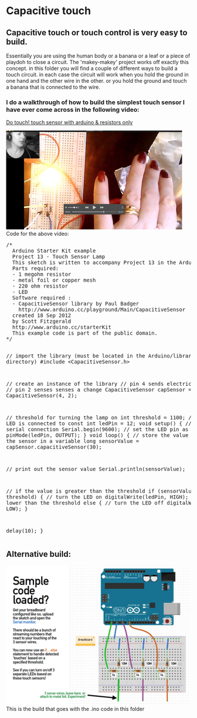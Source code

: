 # Capacitive touch 
## Capacitive touch or touch control is very easy to build.
Essentially you are using the human body or a banana or a leaf or a piece of playdoh to close a circuit.
The 'makey-makey' project works off exactly this concept.
in this folder you will find a couple of different ways to build a touch circuit. in each case the circuit will work when you hold the ground in one hand and the other wire in the other. or you hold the ground and touch a banana that is connected to the wire.
### I do a walkthrough of how to build the simplest touch sensor I have ever come across in the following video:
<p><a href="https://vimeo.com/697836123">Do touch! touch sensor with arduino &amp; resistors only</a></p>
<a href="https://vimeo.com/697836123"><img src="videostill.jpg" width="480" /></a>
Code for the above video:
<pre>
/*
  Arduino Starter Kit example
  Project 13 - Touch Sensor Lamp
  This sketch is written to accompany Project 13 in the Arduino Starter Kit
  Parts required:
  - 1 megohm resistor
  - metal foil or copper mesh
  - 220 ohm resistor
  - LED
  Software required :
  - CapacitiveSensor library by Paul Badger
    http://www.arduino.cc/playground/Main/CapacitiveSensor
  created 18 Sep 2012
  by Scott Fitzgerald
  http://www.arduino.cc/starterKit
  This example code is part of the public domain.
*/

// import the library (must be located in the Arduino/libraries directory)
#include <CapacitiveSensor.h>

// create an instance of the library
// pin 4 sends electrical energy
// pin 2 senses senses a change
CapacitiveSensor capSensor = CapacitiveSensor(4, 2);

// threshold for turning the lamp on
int threshold = 1100;
// pin the LED is connected to
const int ledPin = 12;
void setup() {
  // open a serial connection
  Serial.begin(9600);
  // set the LED pin as an output
  pinMode(ledPin, OUTPUT);
}
void loop() {
  // store the value reported by the sensor in a variable
  long sensorValue = capSensor.capacitiveSensor(30);

  // print out the sensor value
  Serial.println(sensorValue);

  // if the value is greater than the threshold
  if (sensorValue > threshold) {
    // turn the LED on
    digitalWrite(ledPin, HIGH);
  }
  // if it's lower than the threshold
  else {
    // turn the LED off
    digitalWrite(ledPin, LOW);
  }

  delay(10);
}
</pre>

## Alternative build:
<img src="Screen Shot 2022-04-08 at 12.03.39.JPG" width="640" /><br/>
This is the build that goes with the .ino code in this folder
